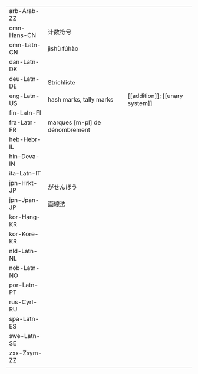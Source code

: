 | | | |
|-|-|-|
| arb-Arab-ZZ |  |  |
| cmn-Hans-CN | 计数符号 |  |
| cmn-Latn-CN | jìshù fúhào |  |
| dan-Latn-DK |  |  |
| deu-Latn-DE | Strichliste |  |
| eng-Latn-US | hash marks, tally marks | [[addition]]; [[unary system]] |
| fin-Latn-FI |  |  |
| fra-Latn-FR | marques [m-pl] de dénombrement |  |
| heb-Hebr-IL |  |  |
| hin-Deva-IN |  |  |
| ita-Latn-IT |  |  |
| jpn-Hrkt-JP | がせんほう |  |
| jpn-Jpan-JP | 画線法 |  |
| kor-Hang-KR |  |  |
| kor-Kore-KR |  |  |
| nld-Latn-NL |  |  |
| nob-Latn-NO |  |  |
| por-Latn-PT |  |  |
| rus-Cyrl-RU |  |  |
| spa-Latn-ES |  |  |
| swe-Latn-SE |  |  |
| zxx-Zsym-ZZ |  |  |
|  |  |  |
